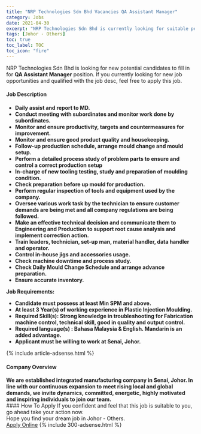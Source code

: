 ```yaml
---
title: "NRP Technologies Sdn Bhd Vacancies QA Assistant Manager" 
category: Jobs 
date: 2021-04-30 
excerpt: "NRP Technologies Sdn Bhd is currently looking for suitable person to fill in the QA Assistant Manager which based in Johor - Others" 
tags: [Johor - Others] 
toc: true 
toc_label: TOC 
toc_icon: "fire" 
--- 
```


<p>NRP Technologies Sdn Bhd is looking for new potential candidates to fill in for <b>QA Assistant Manager</b> position. If you currently looking for new job opportunities and qualified with the job desc, feel free to apply this job.
</p><div><div><h4>Job Description</h4></div><div><div><span><div><ul><li><strong>Daily assist and report to MD.</strong></li><li><strong>Conduct meeting with subordinates and monitor work done by subordinates.</strong></li><li><strong>Monitor and ensure productivity, targets and countermeasures for improvement.</strong></li><li><strong>Monitor and ensure good product quality and housekeeping.</strong></li><li><strong>Follow-up production schedule, arrange mould change and mould setup.</strong></li><li><strong>Perform a detailed process study of problem parts to ensure and control a correct production setup</strong></li><li><strong>In-charge of new tooling testing, study and preparation of moulding condition.</strong></li><li><strong>Check preparation before up mould for production.</strong></li><li><strong>Perform regular inspection of tools and equipment used by the company.</strong></li><li><strong>Oversee various work task by the technician to ensure customer demands are being met and all company regulations are being followed.</strong></li><li><strong>Make an effective technical decision and communicate them to Engineering and Production to support root cause analysis and implement correction action.</strong></li><li><strong>Train leaders, technician, set-up man, material handler, data handler and operator.</strong></li><li><strong>Control in-house jigs and accessories usage.</strong></li><li><strong>Check machine downtime and process study.</strong></li><li><strong>Check Daily Mould Change Schedule and arrange advance preparation.</strong></li><li><strong>Ensure accurate inventory.</strong></li></ul><p><strong>Job Requirements:</strong></p><ul><li><strong>Candidate must possess at least Min SPM and above.</strong></li><li><strong>At least 3 Year(s) of working experience in Plastic Injection Moulding.&#160;</strong></li><li><strong>Required Skill(s): Strong knowledge in troubleshooting for Fabrication machine control, technical skill, good in quality and output control.</strong></li><li><strong>Required language(s) : Bahasa Malaysia &amp;&#160;English. Mandarin is an added advantage.</strong></li><li><strong>Applicant must be willing to work at Senai, Johor.</strong></li></ul></div></span></div></div></div> 
{% include article-adsense.html %} 
<div><div><h4>Company Overview</h4></div><div><div><span><div><div><strong>We are established integrated manufacturing company in Senai, Johor. In line with our&#160;continuous expansion to meet rising local and global demands, we&#160;invite dynamics, committed, energetic,&#160;highly motivated and inspiring individuals to join our team.</strong></div></div></span></div></div></div> 
#### How To Apply 
If you confident and feel that this job is suitable to you, go ahead take your action now. <br/> 
Hope you find your dream job in Johor - Others. <br/> 
<a href="https://www.jobstreet.com.my/en/job/qa-assistant-manager-4553500?jobId=jobstreet-my-job-4553500&" class="btn btn--info" target="_blank" rel="nofollow noopenner">Apply Online</a> 
{% include 300-adsense.html %} 